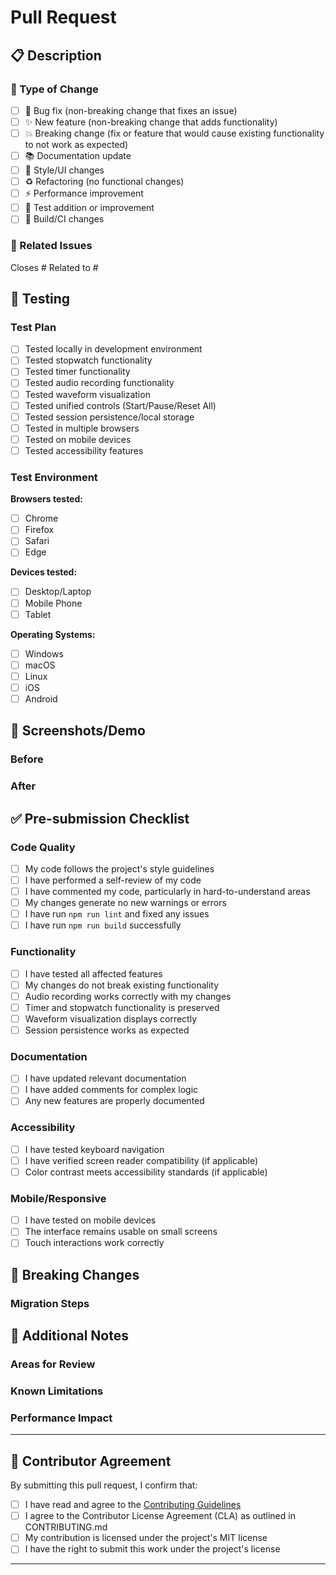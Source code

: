 # Pull Request

## 📋 Description

<!-- Provide a clear and concise description of your changes -->

### 🎯 Type of Change

<!-- Mark the appropriate option with an [x] -->

- [ ] 🐛 Bug fix (non-breaking change that fixes an issue)
- [ ] ✨ New feature (non-breaking change that adds functionality)
- [ ] 💥 Breaking change (fix or feature that would cause existing functionality to not work as expected)
- [ ] 📚 Documentation update
- [ ] 🎨 Style/UI changes
- [ ] ♻️ Refactoring (no functional changes)
- [ ] ⚡ Performance improvement
- [ ] 🧪 Test addition or improvement
- [ ] 🔧 Build/CI changes

### 🔗 Related Issues

<!-- Link to related issues -->
Closes #<!-- issue number -->
Related to #<!-- issue number -->

## 🧪 Testing

### Test Plan

<!-- Describe how you tested your changes -->

- [ ] Tested locally in development environment
- [ ] Tested stopwatch functionality
- [ ] Tested timer functionality  
- [ ] Tested audio recording functionality
- [ ] Tested waveform visualization
- [ ] Tested unified controls (Start/Pause/Reset All)
- [ ] Tested session persistence/local storage
- [ ] Tested in multiple browsers
- [ ] Tested on mobile devices
- [ ] Tested accessibility features

### Test Environment

<!-- Mark all that apply with [x] -->

**Browsers tested:**
- [ ] Chrome
- [ ] Firefox
- [ ] Safari
- [ ] Edge

**Devices tested:**
- [ ] Desktop/Laptop
- [ ] Mobile Phone
- [ ] Tablet

**Operating Systems:**
- [ ] Windows
- [ ] macOS
- [ ] Linux
- [ ] iOS
- [ ] Android

## 📸 Screenshots/Demo

<!-- Add screenshots, GIFs, or video demonstrations of your changes -->

### Before
<!-- Screenshot of the current behavior -->

### After
<!-- Screenshot of your changes -->

## ✅ Pre-submission Checklist

<!-- Mark completed items with [x] -->

### Code Quality
- [ ] My code follows the project's style guidelines
- [ ] I have performed a self-review of my code
- [ ] I have commented my code, particularly in hard-to-understand areas
- [ ] My changes generate no new warnings or errors
- [ ] I have run `npm run lint` and fixed any issues
- [ ] I have run `npm run build` successfully

### Functionality
- [ ] I have tested all affected features
- [ ] My changes do not break existing functionality
- [ ] Audio recording works correctly with my changes
- [ ] Timer and stopwatch functionality is preserved
- [ ] Waveform visualization displays correctly
- [ ] Session persistence works as expected

### Documentation
- [ ] I have updated relevant documentation
- [ ] I have added comments for complex logic
- [ ] Any new features are properly documented

### Accessibility
- [ ] I have tested keyboard navigation
- [ ] I have verified screen reader compatibility (if applicable)
- [ ] Color contrast meets accessibility standards (if applicable)

### Mobile/Responsive
- [ ] I have tested on mobile devices
- [ ] The interface remains usable on small screens
- [ ] Touch interactions work correctly

## 🔄 Breaking Changes

<!-- If this PR contains breaking changes, describe them here -->

### Migration Steps

<!-- Provide steps for users to migrate from the previous version -->

## 📝 Additional Notes

<!-- Add any additional context, concerns, or areas that need special attention -->

### Areas for Review

<!-- Highlight specific parts of the code that need careful review -->

### Known Limitations

<!-- Document any known limitations or future improvements needed -->

### Performance Impact

<!-- Note any performance implications of your changes -->

---

## 🤝 Contributor Agreement

By submitting this pull request, I confirm that:

- [ ] I have read and agree to the [Contributing Guidelines](../CONTRIBUTING.md)
- [ ] I agree to the Contributor License Agreement (CLA) as outlined in CONTRIBUTING.md
- [ ] My contribution is licensed under the project's MIT license
- [ ] I have the right to submit this work under the project's license

---

<!-- 
Thank you for contributing to Multi-Timer Audio Recorder! 🎉
Please be patient while we review your changes.
-->